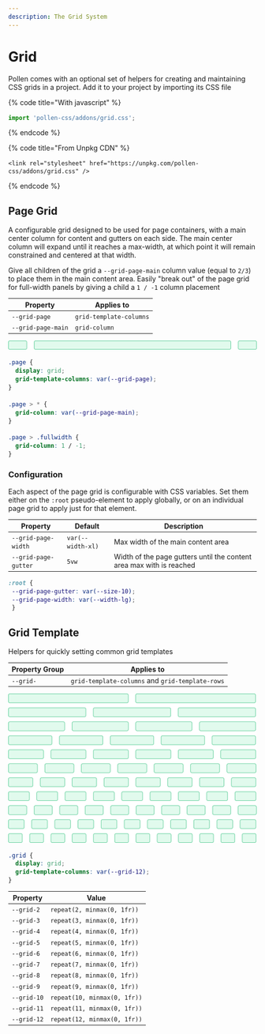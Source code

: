 ```yaml
---
description: The Grid System
---
```


# Grid

Pollen comes with an optional set of helpers for creating and maintaining CSS grids in a project. Add it to your project by importing its CSS file

{% code title="With javascript" %}
```javascript
import 'pollen-css/addons/grid.css';
```
{% endcode %}

{% code title="From Unpkg CDN" %}
```markup
<link rel="stylesheet" href="https://unpkg.com/pollen-css/addons/grid.css" />
```
{% endcode %}

## Page Grid

A configurable grid designed to be used for page containers, with a main center column for content and gutters on each side. The main center column will expand until it reaches a max-width, at which point it will remain constrained and centered at that width.&#x20;

Give all children of the grid a `--grid-page-main` column value (equal to `2/3`) to place them in the main content area. Easily "break out" of the page grid for full-width panels by giving a child a `1 / -1` column placement

| Property           | Applies to              |
| ------------------ | ----------------------- |
| `--grid-page`      | `grid-template-columns` |
| `--grid-page-main` | `grid-column`           |

![](<../.gitbook/assets/page grid.svg>)

```css
.page {
  display: grid;
  grid-template-columns: var(--grid-page);
}

.page > * {
  grid-column: var(--grid-page-main);
}

.page > .fullwidth {
  grid-column: 1 / -1;
}
```

### Configuration

Each aspect of the page grid is configurable with CSS variables. Set them either on the `:root` pseudo-element to apply globally, or on an individual page grid to apply just for that element.

| Property             | Default           | Description                                                          |
| -------------------- | ----------------- | -------------------------------------------------------------------- |
| `--grid-page-width`  | `var(--width-xl)` | Max width of the main content area                                   |
| `--grid-page-gutter` | `5vw`             | Width of the page gutters until the content area max with is reached |

```css
:root {
 --grid-page-gutter: var(--size-10);
 --grid-page-width: var(--width-lg);
 }
```

## Grid Template

Helpers for quickly setting common grid templates

| Property Group | Applies to                                       |
| -------------- | ------------------------------------------------ |
| `--grid-`      | `grid-template-columns` and `grid-template-rows` |

![](<../.gitbook/assets/grid compact.svg>)

```css
.grid {
  display: grid;
  grid-template-columns: var(--grid-12);
}
```

| Property    | Value                        |
| ----------- | ---------------------------- |
| `--grid-2`  | `repeat(2, minmax(0, 1fr))`  |
| `--grid-3`  | `repeat(3, minmax(0, 1fr))`  |
| `--grid-4`  | `repeat(4, minmax(0, 1fr))`  |
| `--grid-5`  | `repeat(5, minmax(0, 1fr))`  |
| `--grid-6`  | `repeat(6, minmax(0, 1fr))`  |
| `--grid-7`  | `repeat(7, minmax(0, 1fr))`  |
| `--grid-8`  | `repeat(8, minmax(0, 1fr))`  |
| `--grid-9`  | `repeat(9, minmax(0, 1fr))`  |
| `--grid-10` | `repeat(10, minmax(0, 1fr))` |
| `--grid-11` | `repeat(11, minmax(0, 1fr))` |
| `--grid-12` | `repeat(12, minmax(0, 1fr))` |
